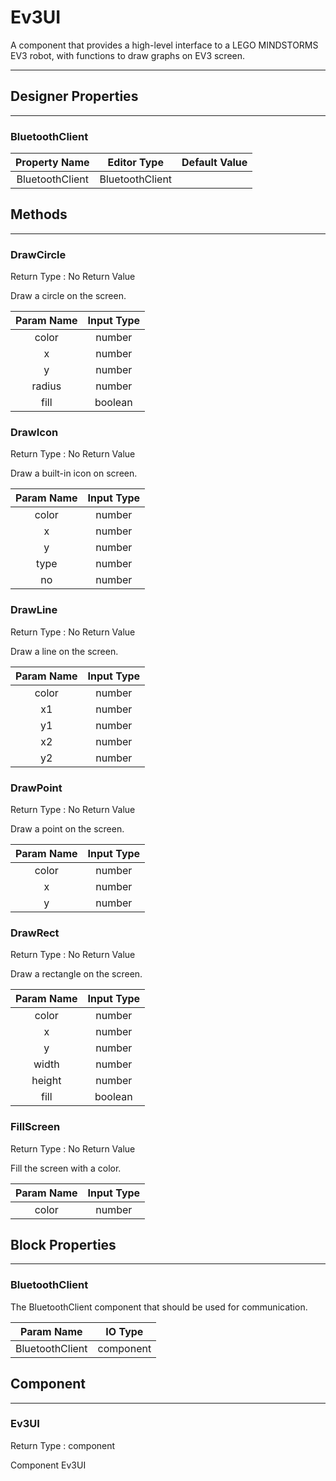 <!--
  Copyright © 2013-2021 MIT, All rights reserved
  Released under the Apache License, Version 2.0
  http://www.apache.org/licenses/LICENSE-2.0
-->

# Ev3UI

A component that provides a high-level interface to a LEGO MINDSTORMS EV3 robot, with functions to draw graphs on EV3 screen.

---

## Designer Properties

---

### BluetoothClient

|  Property Name  |   Editor Type   | Default Value |
| :-------------: | :-------------: | :-----------: |
| BluetoothClient | BluetoothClient |               |

## Methods

---

### DrawCircle

<div block-type = "component_method" component-selector = "Ev3UI" method-selector = "DrawCircle" id = "ev3ui-drawcircle"></div>

Return Type : No Return Value

Draw a circle on the screen.

| Param Name | Input Type |
| :--------: | :--------: |
|    color   |   number   |
|      x     |   number   |
|      y     |   number   |
|   radius   |   number   |
|    fill    |   boolean  |

### DrawIcon

<div block-type = "component_method" component-selector = "Ev3UI" method-selector = "DrawIcon" id = "ev3ui-drawicon"></div>

Return Type : No Return Value

Draw a built-in icon on screen.

| Param Name | Input Type |
| :--------: | :--------: |
|    color   |   number   |
|      x     |   number   |
|      y     |   number   |
|    type    |   number   |
|     no     |   number   |

### DrawLine

<div block-type = "component_method" component-selector = "Ev3UI" method-selector = "DrawLine" id = "ev3ui-drawline"></div>

Return Type : No Return Value

Draw a line on the screen.

| Param Name | Input Type |
| :--------: | :--------: |
|    color   |   number   |
|     x1     |   number   |
|     y1     |   number   |
|     x2     |   number   |
|     y2     |   number   |

### DrawPoint

<div block-type = "component_method" component-selector = "Ev3UI" method-selector = "DrawPoint" id = "ev3ui-drawpoint"></div>

Return Type : No Return Value

Draw a point on the screen.

| Param Name | Input Type |
| :--------: | :--------: |
|    color   |   number   |
|      x     |   number   |
|      y     |   number   |

### DrawRect

<div block-type = "component_method" component-selector = "Ev3UI" method-selector = "DrawRect" id = "ev3ui-drawrect"></div>

Return Type : No Return Value

Draw a rectangle on the screen.

| Param Name | Input Type |
| :--------: | :--------: |
|    color   |   number   |
|      x     |   number   |
|      y     |   number   |
|    width   |   number   |
|   height   |   number   |
|    fill    |   boolean  |

### FillScreen

<div block-type = "component_method" component-selector = "Ev3UI" method-selector = "FillScreen" id = "ev3ui-fillscreen"></div>

Return Type : No Return Value

Fill the screen with a color.

| Param Name | Input Type |
| :--------: | :--------: |
|    color   |   number   |

## Block Properties

---

### BluetoothClient

<div block-type = "component_set_get" component-selector = "Ev3UI" property-selector = "BluetoothClient" property-type = "get" id = "get-ev3ui-bluetoothclient"></div>

<div block-type = "component_set_get" component-selector = "Ev3UI" property-selector = "BluetoothClient" property-type = "set" id = "set-ev3ui-bluetoothclient"></div>

The BluetoothClient component that should be used for communication.

|    Param Name   |  IO Type  |
| :-------------: | :-------: |
| BluetoothClient | component |

## Component

---

### Ev3UI

<div block-type = "component_component_block" component-selector = "Ev3UI" id = "component-ev3ui"></div>

Return Type : component

Component Ev3UI

